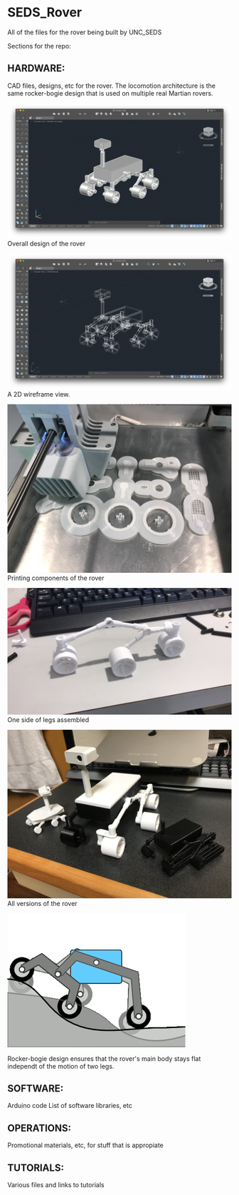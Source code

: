 # SEDS_Rover
All of the files for the rover being built by UNC_SEDS

Sections for the repo:

## HARDWARE:
CAD files, designs, etc for the rover. The locomotion architecture is the same
rocker-bogie design that is used on multiple real Martian rovers.

![Final design of the rover](./Pictures/Final_Design_1.png)
Overall design of the rover

![2D wireframe view of the rover](./Pictures/Final_Design_2.png)
A 2D wireframe view.

![Printing components of the rover](./Pictures/3D_Printing_3.jpg)
Printing components of the rover

![One side assembled](./Pictures/3D_Printing_7.jpg)
One side of legs assembled

![All of the versions](./Pictures/Printed_All_versions_2.jpg)
All versions of the rover

![Rocker-bogie design](./Pictures/Rocker_bogie.gif)

Rocker-bogie design ensures that the rover's main body stays flat independt of
the motion of two legs.

## SOFTWARE:
Arduino code
List of software libraries, etc

## OPERATIONS:
Promotional materials, etc, for stuff that is appropiate

## TUTORIALS:
Various files and links to tutorials
